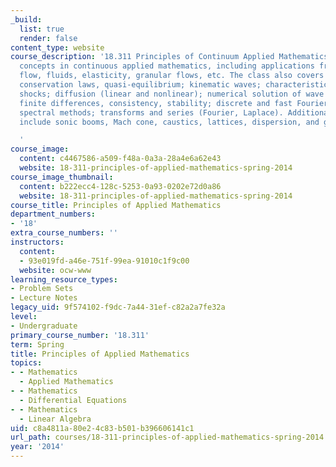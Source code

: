 ```yaml
---
_build:
  list: true
  render: false
content_type: website
course_description: '18.311 Principles of Continuum Applied Mathematics covers fundamental
  concepts in continuous applied mathematics, including applications from traffic
  flow, fluids, elasticity, granular flows, etc. The class also covers continuum limit;
  conservation laws, quasi-equilibrium; kinematic waves; characteristics, simple waves,
  shocks; diffusion (linear and nonlinear); numerical solution of wave equations;
  finite differences, consistency, stability; discrete and fast Fourier transforms;
  spectral methods; transforms and series (Fourier, Laplace). Additional topics may
  include sonic booms, Mach cone, caustics, lattices, dispersion, and group velocity.

  '
course_image:
  content: c4467586-a509-f48a-0a3a-28a4e6a62e43
  website: 18-311-principles-of-applied-mathematics-spring-2014
course_image_thumbnail:
  content: b222ecc4-128c-5253-0a93-0202e72d0a86
  website: 18-311-principles-of-applied-mathematics-spring-2014
course_title: Principles of Applied Mathematics
department_numbers:
- '18'
extra_course_numbers: ''
instructors:
  content:
  - 93e019fd-a46e-751f-99ea-91010c1f9c00
  website: ocw-www
learning_resource_types:
- Problem Sets
- Lecture Notes
legacy_uid: 9f574102-f9dc-7a44-31ef-c82a2a7fe32a
level:
- Undergraduate
primary_course_number: '18.311'
term: Spring
title: Principles of Applied Mathematics
topics:
- - Mathematics
  - Applied Mathematics
- - Mathematics
  - Differential Equations
- - Mathematics
  - Linear Algebra
uid: c8a4811a-80e2-4c83-b501-b396606141c1
url_path: courses/18-311-principles-of-applied-mathematics-spring-2014
year: '2014'
---
```

